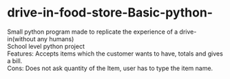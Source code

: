 # drive-in-food-store-Basic-python-
Small python program made to replicate the experience of a drive-in(without any humans)<br>
School level python project<br>
Features: Accepts items which the customer wants to have, totals and gives a bill.<br>
Cons: Does not ask quantity of the Item, user has to type the item name. 
